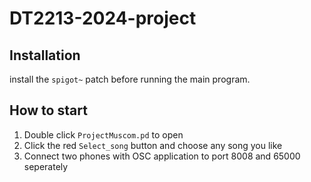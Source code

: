 # DT2213-2024-project

## Installation 

install the `spigot~` patch before running the main program.

## How to start

1. Double click `ProjectMuscom.pd` to open
2. Click the red `Select_song` button and choose any song you like 
3. Connect two phones with OSC application to port 8008 and 65000 seperately